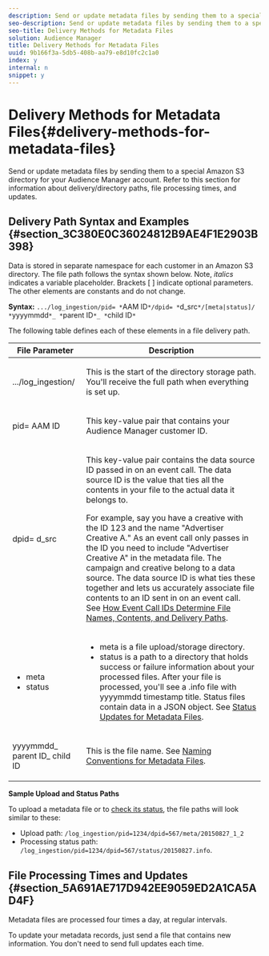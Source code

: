 ```yaml
---
description: Send or update metadata files by sending them to a special Amazon S3 directory for your Audience Manager account. Refer to this section for information about delivery/directory paths, file processing times, and updates.
seo-description: Send or update metadata files by sending them to a special Amazon S3 directory for your Audience Manager account. Refer to this section for information about delivery/directory paths, file processing times, and updates.
seo-title: Delivery Methods for Metadata Files
solution: Audience Manager
title: Delivery Methods for Metadata Files
uuid: 9b166f3a-5db5-408b-aa79-e8d10fc2c1a0
index: y
internal: n
snippet: y
---
```


# Delivery Methods for Metadata Files{#delivery-methods-for-metadata-files}

Send or update metadata files by sending them to a special Amazon S3 directory for your Audience Manager account. Refer to this section for information about delivery/directory paths, file processing times, and updates.

## Delivery Path Syntax and Examples {#section_3C380E0C36024812B9AE4F1E2903B398}

Data is stored in separate namespace for each customer in an Amazon S3 directory. The file path follows the syntax shown below. Note, *italics* indicates a variable placeholder. Brackets [ ] indicate optional parameters. The other elements are constants and do not change.

**Syntax:** `.../log_ingestion/pid= *`AAM ID`*/dpid= *`d_src`*/[meta|status]/ *`yyyymmdd`*_ *`parent ID`*_ *`child ID`*`

The following table defines each of these elements in a file delivery path.

<table id="table_E3DB873D4CB3479AA7173838EB9898CE"> 
 <thead> 
  <tr> 
   <th colname="col1" class="entry"> File Parameter </th> 
   <th colname="col2" class="entry"> Description </th> 
  </tr> 
 </thead>
 <tbody> 
  <tr> 
   <td colname="col1"> <p> <span class="codeph"> .../log_ingestion/</span> </p> </td> 
   <td colname="col2"> <p>This is the start of the directory storage path. You'll receive the full path when everything is set up. </p> </td> 
  </tr> 
  <tr> 
   <td colname="col1"> <p> <span class="codeph">pid=<span class="varname"> AAM ID</span></span> </p> </td> 
   <td colname="col2"> <p>This key-value pair that contains your <span class="keyword"> Audience Manager</span> customer ID. </p> </td> 
  </tr> 
  <tr> 
   <td colname="col1"> <p> <span class="codeph">dpid=<span class="varname"> d_src</span></span> </p> </td> 
   <td colname="col2"> <p>This key-value pair contains the data source ID passed in on an event call. The data source ID is the value that ties all the contents in your file to the actual data it belongs to. </p> <p>For example, say you have a creative with the ID 123 and the name "Advertiser Creative A." As an event call only passes in the ID you need to include "Advertiser Creative A" in the metadata file. The campaign and creative belong to a data source. The data source ID is what ties these together and lets us accurately associate file contents to an ID sent in on an event call. See <a href="../../../reporting/audience-optimization-reports/metadata-files-intro/metadata-file-overview.md#section_3FB8AE59CE0149DFAC076D32D792EE0B" format="dita" scope="local"> How Event Call IDs Determine File Names, Contents, and Delivery Paths</a>. </p> </td> 
  </tr> 
  <tr> 
   <td colname="col1"> 
    <ul id="ul_8AFA4E7FCE984789AF05EA31718F39CD"> 
     <li id="li_A493880F6ECB467DBB590226CC7A5847"> <span class="codeph"> meta</span> </li> 
     <li id="li_2D6DAC956D084A1DB43C9C5B2C821F87"> <span class="codeph"> status</span> </li> 
    </ul> </td> 
   <td colname="col2"> <p> 
     <ul id="ul_5907ADF5B20C4FEC94EF5A09BE02F2CD"> 
      <li id="li_AE70B44FEDCF4A05ADAFF4E49296F67D"> <span class="codeph"> meta</span> is a file upload/storage directory. </li> 
      <li id="li_2ADEA90E01364E888CAAAB8A65A6383F"> <span class="codeph"> status</span> is a path to a directory that holds success or failure information about your processed files. After your file is processed, you'll see a <span class="codeph"> .info</span> file with <span class="codeph"> yyyymmdd</span> timestamp title. Status files contain data in a JSON object. See <a href="../../../reporting/audience-optimization-reports/metadata-files-intro/metadata-update-status.md#concept_B42172A8E6394E889DCF367AA01B4583" format="dita" scope="local"> Status Updates for Metadata Files</a>. </li> 
     </ul> </p> </td> 
  </tr> 
  <tr> 
   <td colname="col1"> <p> <span class="codeph"> <span class="varname"> yyyymmdd</span>_<span class="varname"> parent ID</span>_<span class="varname"> child ID</span></span> </p> </td> 
   <td colname="col2"> <p>This is the file name. See <a href="../../../reporting/audience-optimization-reports/metadata-files-intro/metadata-file-names.md#concept_729806531D4547A6B5870BEA199FB4A9" format="dita" scope="local"> Naming Conventions for Metadata Files</a>. </p> </td> 
  </tr> 
 </tbody> 
</table>

**Sample Upload and Status Paths**

To upload a metadata file or to [check its status](../../../reporting/audience-optimization-reports/metadata-files-intro/metadata-update-status.md#concept_B42172A8E6394E889DCF367AA01B4583), the file paths will look similar to these:

* Upload path: `/log_ingestion/pid=1234/dpid=567/meta/20150827_1_2` 
* Processing status path: `/log_ingestion/pid=1234/dpid=567/status/20150827.info`.

## File Processing Times and Updates {#section_5A691AE717D942EE9059ED2A1CA5AD4F}

Metadata files are processed four times a day, at regular intervals.

To update your metadata records, just send a file that contains new information. You don't need to send full updates each time. 

